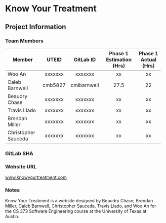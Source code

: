 # Know Your Treatment

## Project Information
### Team Members

Member              | UTEID   |    GitLab ID    | Phase 1 Estimation (Hrs)   | Phase 1 Actual (Hrs)
--------------------|:-------:|:---------------:|:--------------------------:|:--------------------:
Woo An              |xxxxxxx  |xxxxxxx          |          xx                |       xx
Caleb Barnwell      |cmb5827  |cmibarnwell      |          27.5              |       22
Beaudry Chase       |xxxxxxx  |xxxxxxx          |          xx                |       xx
Travis Llado        |xxxxxxx  |xxxxxxx          |          xx                |       xx
Brendan Miller      |xxxxxxx  |xxxxxxx          |          xx                |       xx
Christopher Sauceda |xxxxxxx  |xxxxxxx          |          xx                |       xx


### GitLab SHA

### Website URL
www.knowyourtreatment.com

### Notes
Know Your Treatment is a website designed by Beaudry Chase, Brendan Miller, Caleb Barnwell, Christopher Sauceda, Travis Llado, and Woo An for the CS 373 Software Engineering course at the University of Texas at Austin.